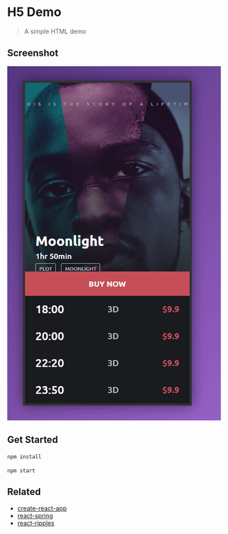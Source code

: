 # H5 Demo

> A simple HTML demo

## Screenshot

![screenshot](https://raw.githubusercontent.com/coderfe/h5-demo/master/src/images/screenshot.gif)

## Get Started

```shell
npm install

npm start
```

## Related

- [create-react-app](https://create-react-app.dev/)
- [react-spring](https://github.com/drcmda/react-spring#readme)
- [react-ripples](https://github.com/rwu823/react-ripples#readme)
